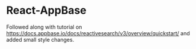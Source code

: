 # React-AppBase
Followed along with tutorial on https://docs.appbase.io/docs/reactivesearch/v3/overview/quickstart/ and added small style changes.
